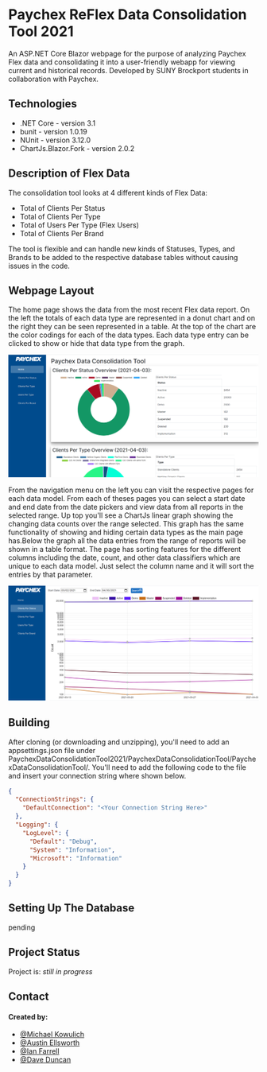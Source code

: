 # Paychex ReFlex Data Consolidation Tool 2021
An ASP.NET Core Blazor webpage for the purpose of analyzing Paychex Flex data and consolidating it into 
a user-friendly webapp for viewing current and historical records. Developed by SUNY Brockport students in
collaboration with Paychex.

## Technologies
* .NET Core - version 3.1
* bunit - version 1.0.19
* NUnit - version 3.12.0
* ChartJs.Blazor.Fork - version 2.0.2

## Description of Flex Data
The consolidation tool looks at 4 different kinds of Flex Data:
* Total of Clients Per Status
* Total of Clients Per Type
* Total of Users Per Type (Flex Users)
* Total of Clients Per Brand

The tool is flexible and can handle new kinds of Statuses, Types, and Brands to be added to the respective database tables without causing issues in the code.

## Webpage Layout
The home page shows the data from the most recent Flex data report. On the left the totals of each data type are represented in a donut chart and on the right they can be
seen represented in a table. At the top of the chart are the color codings for each of the data types. Each data type entry can be clicked to show or hide that data type from the graph.

![alt text](https://github.com/MichaelKowulich/PaychexDataConsolidationTool2021/blob/master/Demo%20Images/HomePage.png)

From the navigation menu on the left you can visit the respective pages for each data model. From each of theses pages you can select a start date and end date from the 
date pickers and view data from all reports in the selected range. Up top you'll see a ChartJs linear graph showing the changing data counts over the range selected.
This graph has the same functionality of showing and hiding certain data types as the main page has.Below the graph all the data entries from the range of reports will
be shown in a table format. The page has sorting features for the different columns including the date,
count, and other data classifiers which are unique to each data model. Just select the column name and it will sort the entries by that parameter.

![alt text](https://github.com/MichaelKowulich/PaychexDataConsolidationTool2021/blob/master/Demo%20Images/ClientsPerStatusPage.png)

## Building 
After cloning (or downloading and unzipping), you'll need to add an appsettings.json file under PaychexDataConsolidationTool2021/PaychexDataConsolidationTool/PaychexDataConsolidationTool/.
You'll need to add the following code to the file and insert your connection string where shown below.
```json
{
  "ConnectionStrings": {
    "DefaultConnection": "<Your Connection String Here>"
  },
  "Logging": {
    "LogLevel": {
      "Default": "Debug",
      "System": "Information",
      "Microsoft": "Information"
    }
  }
}
```

## Setting Up The Database
pending

## Project Status
Project is: _still in progress_

## Contact
#### Created by:
* [@Michael Kowulich](https://github.com/MichaelKowulich)
* [@Austin Ellsworth](https://github.com/Austin-Ellsworth)
* [@Ian Farrell](https://github.com/ianfarre11)
* [@Dave Duncan](https://github.com/djduncan585)
